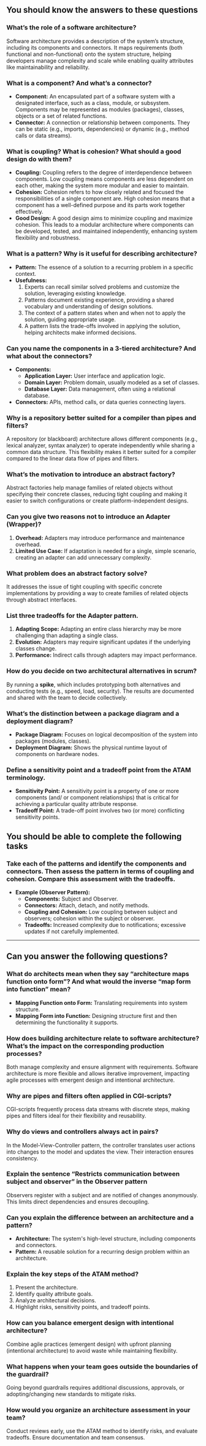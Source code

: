 ## You should know the answers to these questions

### What’s the role of a software architecture?

Software architecture provides a description of the system’s structure, including its components and connectors. It maps requirements (both functional and non-functional) onto the system structure, helping developers manage complexity and scale while enabling quality attributes like maintainability and reliability.

### What is a component? And what’s a connector?

- **Component:** An encapsulated part of a software system with a designated interface, such as a class, module, or subsystem. Components may be represented as modules (packages), classes, objects or a set of related functions.
- **Connector:** A connection or relationship between components. They can be static (e.g., imports, dependencies) or dynamic (e.g., method calls or data streams).

### What is coupling? What is cohesion? What should a good design do with them?

- **Coupling:** Coupling refers to the degree of interdependence between components. Low coupling means components are less dependent on each other, making the system more modular and easier to maintain.
- **Cohesion:** Cohesion refers to how closely related and focused the responsibilities of a single component are. High cohesion means that a component has a well-defined purpose and its parts work together effectively.
- **Good Design:** A good design aims to minimize coupling and maximize cohesion. This leads to a modular architecture where components can be developed, tested, and maintained independently, enhancing system flexibility and robustness.

### What is a pattern? Why is it useful for describing architecture?

- **Pattern:** The essence of a solution to a recurring problem in a specific context.
- **Usefulness:**
  1. Experts can recall similar solved problems and customize the solution, leveraging existing knowledge.
  2. Patterns document existing experience, providing a shared vocabulary and understanding of design solutions.
  3. The context of a pattern states when and when not to apply the solution, guiding appropriate usage.
  4. A pattern lists the trade-offs involved in applying the solution, helping architects make informed decisions.

### Can you name the components in a 3-tiered architecture? And what about the connectors?

- **Components:**
  - **Application Layer:** User interface and application logic.
  - **Domain Layer:** Problem domain, usually modeled as a set of classes.
  - **Database Layer:** Data management, often using a relational database.
- **Connectors:** APIs, method calls, or data queries connecting layers.

### Why is a repository better suited for a compiler than pipes and filters?

A repository (or blackboard) architecture allows different components (e.g., lexical analyzer, syntax analyzer) to operate independently while sharing a common data structure. This flexibility makes it better suited for a compiler compared to the linear data flow of pipes and filters.

### What’s the motivation to introduce an abstract factory?

Abstract factories help manage families of related objects without specifying their concrete classes, reducing tight coupling and making it easier to switch configurations or create platform-independent designs.

### Can you give two reasons not to introduce an Adapter (Wrapper)?

1. **Overhead:** Adapters may introduce performance and maintenance overhead.
2. **Limited Use Case:** If adaptation is needed for a single, simple scenario, creating an adapter can add unnecessary complexity.

### What problem does an abstract factory solve?

It addresses the issue of tight coupling with specific concrete implementations by providing a way to create families of related objects through abstract interfaces.

### List three tradeoffs for the Adapter pattern.

1. **Adapting Scope:** Adapting an entire class hierarchy may be more challenging than adapting a single class.
2. **Evolution:** Adapters may require significant updates if the underlying classes change.
3. **Performance:** Indirect calls through adapters may impact performance.

### How do you decide on two architectural alternatives in scrum?

By running a **spike**, which includes prototyping both alternatives and conducting tests (e.g., speed, load, security). The results are documented and shared with the team to decide collectively.

### What’s the distinction between a package diagram and a deployment diagram?

- **Package Diagram:** Focuses on logical decomposition of the system into packages (modules, classes).
- **Deployment Diagram:** Shows the physical runtime layout of components on hardware nodes.

### Define a sensitivity point and a tradeoff point from the ATAM terminology.

- **Sensitivity Point:** A sensitivity point is a property of one or more components (and/ or component relationships) that is critical for achieving a particular quality attribute response.
- **Tradeoff Point:** A trade-off point involves two (or more) conflicting sensitivity points.

## You should be able to complete the following tasks

### Take each of the patterns and identify the components and connectors. Then assess the pattern in terms of coupling and cohesion. Compare this assessment with the tradeoffs.

- **Example (Observer Pattern):**
  - **Components:** Subject and Observer.
  - **Connectors:** Attach, detach, and notify methods.
  - **Coupling and Cohesion:** Low coupling between subject and observers; cohesion within the subject or observer.
  - **Tradeoffs:** Increased complexity due to notifications; excessive updates if not carefully implemented.

---

## Can you answer the following questions?

### What do architects mean when they say “architecture maps function onto form”? And what would the inverse “map form into function” mean?

- **Mapping Function onto Form:** Translating requirements into system structure.
- **Mapping Form into Function:** Designing structure first and then determining the functionality it supports.

### How does building architecture relate to software architecture? What’s the impact on the corresponding production processes?

Both manage complexity and ensure alignment with requirements. Software architecture is more flexible and allows iterative improvement, impacting agile processes with emergent design and intentional architecture.

### Why are pipes and filters often applied in CGI-scripts?

CGI-scripts frequently process data streams with discrete steps, making pipes and filters ideal for their flexibility and reusability.

### Why do views and controllers always act in pairs?

In the Model-View-Controller pattern, the controller translates user actions into changes to the model and updates the view. Their interaction ensures consistency.

### Explain the sentence “Restricts communication between subject and observer” in the Observer pattern

Observers register with a subject and are notified of changes anonymously. This limits direct dependencies and ensures decoupling.

### Can you explain the difference between an architecture and a pattern?

- **Architecture:** The system's high-level structure, including components and connectors.
- **Pattern:** A reusable solution for a recurring design problem within an architecture.

### Explain the key steps of the ATAM method?

1. Present the architecture.
2. Identify quality attribute goals.
3. Analyze architectural decisions.
4. Highlight risks, sensitivity points, and tradeoff points.

### How can you balance emergent design with intentional architecture?

Combine agile practices (emergent design) with upfront planning (intentional architecture) to avoid waste while maintaining flexibility.

### What happens when your team goes outside the boundaries of the guardrail?

Going beyond guardrails requires additional discussions, approvals, or adopting/changing new standards to mitigate risks.

### How would you organize an architecture assessment in your team?

Conduct reviews early, use the ATAM method to identify risks, and evaluate tradeoffs. Ensure documentation and team consensus.
